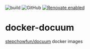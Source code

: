 ![build](https://github.com/visualon/docker-docuum/actions/workflows/build.yml/badge.svg)
![GitHub](https://img.shields.io/github/license/visualon/docker-docuum)
[![Renovate enabled](https://img.shields.io/badge/renovate-enabled-brightgreen.svg)](https://renovatebot.com/)

# docker-docuum

[stepchowfun/docuum](/stepchowfun/docuum) docker images
